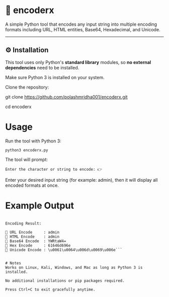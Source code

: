 # 🔐 encoderx

A simple Python tool that encodes any input string into multiple encoding formats including URL, HTML entities, Base64, Hexadecimal, and Unicode.

---

## ⚙️ Installation

This tool uses only Python's **standard library** modules, so **no external dependencies** need to be installed.

Make sure Python 3 is installed on your system.

Clone the repository:

git clone https://github.com/polashmridha001/encoderx.git

cd encoderx

# Usage
Run the tool with Python 3:

``python3 encoderx.py``

The tool will prompt:

``Enter the character or string to encode: 👉``

Enter your desired input string (for example: admin), then it will display all encoded formats at once.

# Example Output

```Enter the character or string to encode: 👉 admin

Encoding Result:

🔸 URL Encode     : admin
🔸 HTML Encode    : admin
🔸 Base64 Encode  : YWRtaW4=
🔸 Hex Encode     : 61646d696e
🔸 Unicode Encode : \u0061\u0064\u006d\u0069\u006e```


# Notes
Works on Linux, Kali, Windows, and Mac as long as Python 3 is installed.

No additional installations or pip packages required.

Press Ctrl+C to exit gracefully anytime.
